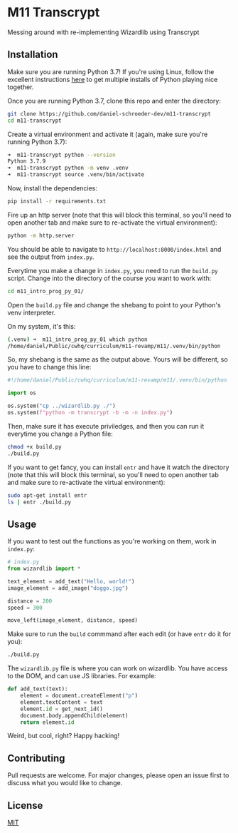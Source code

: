 # M11 Transcrypt

Messing around with re-implementing Wizardlib using Transcrypt

## Installation

Make sure you are running Python 3.7! If you're using Linux, follow the excellent instructions [here](https://hackersandslackers.com/multiple-versions-python-ubuntu/) to get multiple installs of Python playing nice together.

Once you are running Python 3.7, clone this repo and enter the directory:

```bash
git clone https://github.com/daniel-schroeder-dev/m11-transcrypt
cd m11-transcrypt
```

Create a virtual environment and activate it (again, make sure you're running Python 3.7):

```bash
➜  m11-transcrypt python --version
Python 3.7.9
➜  m11-transcrypt python -m venv .venv
➜  m11-transcrypt source .venv/bin/activate
```

Now, install the dependencies:

```bash
pip install -r requirements.txt
```

Fire up an http server (note that this will block this terminal, so you'll need to open another tab and make sure to re-activate the virtual environment):

```bash
python -m http.server
```

You should be able to navigate to `http://localhost:8000/index.html` and see the output from `index.py`. 


Everytime you make a change in `index.py`, you need to run the `build.py` script. Change into the directory of the course you want to work with:

```bash
cd m11_intro_prog_py_01/
```

Open the `build.py` file and change the shebang to point to your Python's venv interpreter.

On my system, it's this:

```bash
(.venv) ➜  m11_intro_prog_py_01 which python
/home/daniel/Public/cwhq/curriculum/m11-revamp/m11/.venv/bin/python
```

So, my shebang is the same as the output above. Yours will be different, so you have to change this line:

```python
#!/home/daniel/Public/cwhq/curriculum/m11-revamp/m11/.venv/bin/python

import os

os.system("cp ../wizardlib.py ./")
os.system(f"python -m transcrypt -b -m -n index.py")
```

Then, make sure it has execute priviledges, and then you can run it everytime you change a Python file:

```bash
chmod +x build.py
./build.py
```

If you want to get fancy, you can install `entr` and have it watch the directory (note that this will block this terminal, so you'll need to open another tab and make sure to re-activate the virtual environment):

```bash
sudo apt-get install entr
ls | entr ./build.py
```

## Usage

If you want to test out the functions as you're working on them, work in `index.py`: 

```python
# index.py
from wizardlib import *

text_element = add_text("Hello, world!")
image_element = add_image("doggo.jpg")

distance = 200
speed = 300

move_left(image_element, distance, speed)
```

Make sure to run the `build` commmand after each edit (or have `entr` do it for you):

```bash
./build.py
```

The `wizardlib.py` file is where you can work on wizardlib. You have access to the DOM, and can use JS libraries. For example:

```python
def add_text(text):
    element = document.createElement("p")
    element.textContent = text
    element.id = get_next_id()
    document.body.appendChild(element)
    return element.id
```

Weird, but cool, right? Happy hacking!

## Contributing
Pull requests are welcome. For major changes, please open an issue first to discuss what you would like to change.


## License
[MIT](https://choosealicense.com/licenses/mit/)
